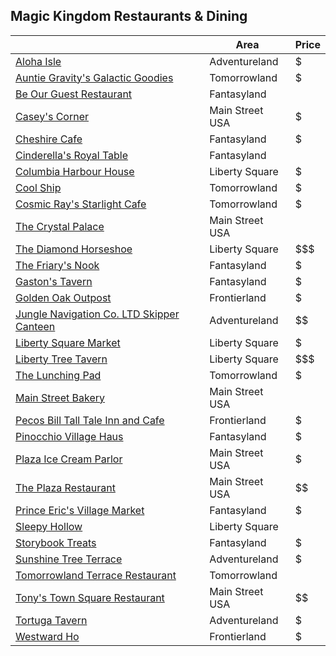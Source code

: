 ## Magic Kingdom Restaurants & Dining


|       | Area | Price |
|-------|------|-------|
|[Aloha Isle](https://disneyworld.disney.go.com/dining/magic-kingdom/aloha-isle/)|Adventureland|$|
|[Auntie Gravity's Galactic Goodies](https://disneyworld.disney.go.com/dining/magic-kingdom/auntie-gravitys-galactic-goodies/)|Tomorrowland|$|
|[Be Our Guest Restaurant](https://disneyworld.disney.go.com/dining/magic-kingdom/be-our-guest-restaurant/)|Fantasyland|$$$$|
|[Casey's Corner](https://disneyworld.disney.go.com/dining/magic-kingdom/caseys-corner/)|Main Street USA|$|
|[Cheshire Cafe](https://disneyworld.disney.go.com/dining/magic-kingdom/cheshire-cafe/)|Fantasyland|$|
|[Cinderella's Royal Table](https://disneyworld.disney.go.com/dining/magic-kingdom/cinderella-royal-table/)|Fantasyland|$$$$|
|[Columbia Harbour House](https://disneyworld.disney.go.com/dining/magic-kingdom/columbia-harbour-house/)|Liberty Square|$|
|[Cool Ship](https://disneyworld.disney.go.com/dining/magic-kingdom/cool-ship/)|Tomorrowland|$|
|[Cosmic Ray's Starlight Cafe](https://disneyworld.disney.go.com/dining/magic-kingdom/cosmic-ray-starlight-cafe/)|Tomorrowland|$|
|[The Crystal Palace](https://disneyworld.disney.go.com/dining/magic-kingdom/crystal-palace/)|Main Street USA| $$$$|
|[The Diamond Horseshoe](https://disneyworld.disney.go.com/dining/magic-kingdom/diamond-horseshoe/)|Liberty Square|$$$|
|[The Friary's Nook](https://disneyworld.disney.go.com/dining/magic-kingdom/friars-nook/)|Fantasyland|$|
|[Gaston's Tavern](https://disneyworld.disney.go.com/dining/magic-kingdom/gastons-tavern/)|Fantasyland|$|
|[Golden Oak Outpost](https://disneyworld.disney.go.com/dining/magic-kingdom/golden-oak-outpost/)|Frontierland|$|
|[Jungle Navigation Co. LTD Skipper Canteen](https://disneyworld.disney.go.com/dining/magic-kingdom/jungle-navigation-skipper-canteen/)|Adventureland|$$|
|[Liberty Square Market](https://disneyworld.disney.go.com/dining/magic-kingdom/liberty-square-market/)|Liberty Square|$|
|[Liberty Tree Tavern](https://disneyworld.disney.go.com/dining/magic-kingdom/liberty-tree-tavern/)|Liberty Square|$$$|
|[The Lunching Pad](https://disneyworld.disney.go.com/dining/magic-kingdom/lunching-pad/)|Tomorrowland|$|
|[Main Street Bakery](https://disneyworld.disney.go.com/dining/magic-kingdom/main-street-bakery/)|Main Street USA| |
|[Pecos Bill Tall Tale Inn and Cafe](https://disneyworld.disney.go.com/dining/magic-kingdom/pecos-bill-tall-tale-inn-and-cafe/)|Frontierland|$|
|[Pinocchio Village Haus](https://disneyworld.disney.go.com/dining/magic-kingdom/pinocchio-village-haus/)|Fantasyland|$|
|[Plaza Ice Cream Parlor](https://disneyworld.disney.go.com/dining/magic-kingdom/plaza-ice-cream-parlor/)|Main Street USA|$|
|[The Plaza Restaurant](https://disneyworld.disney.go.com/dining/magic-kingdom/plaza-restaurant/)|Main Street USA|$$|
|[Prince Eric's Village Market](https://disneyworld.disney.go.com/dining/magic-kingdom/prince-eric-village-market/)|Fantasyland|$|
|[Sleepy Hollow](https://disneyworld.disney.go.com/dining/magic-kingdom/sleepy-hollow/)|Liberty Square| |
|[Storybook Treats](https://disneyworld.disney.go.com/dining/magic-kingdom/storybook-treats/)|Fantasyland|$|
|[Sunshine Tree Terrace](https://disneyworld.disney.go.com/dining/magic-kingdom/sunshine-tree-terrace/)|Adventureland|$|
|[Tomorrowland Terrace Restaurant](https://disneyworld.disney.go.com/dining/magic-kingdom/tomorrowland-terrace-restaurant/)|Tomorrowland| |
|[Tony's Town Square Restaurant](https://disneyworld.disney.go.com/dining/magic-kingdom/tonys-town-square-restaurant/)|Main Street USA|$$|
|[Tortuga Tavern](https://disneyworld.disney.go.com/dining/magic-kingdom/tortuga-tavern/)|Adventureland|$|
|[Westward Ho](https://disneyworld.disney.go.com/dining/magic-kingdom/westward-ho/)|Frontierland|$|

